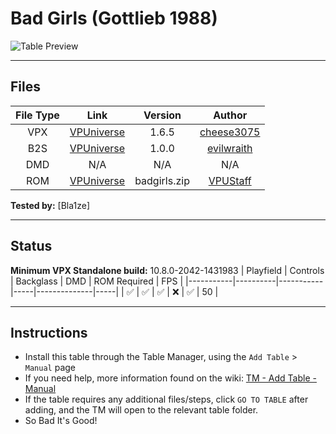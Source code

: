 ﻿# Bad Girls (Gottlieb 1988)

![Table Preview](../../images/vpx-badgirls.png)

---

## Files
| File Type | Link | Version | Author |
|:---------:|:----:|:-------:|:------:|
| VPX | [VPUniverse](https://vpuniverse.com/files/file/21843-bad-girls-gottlieb-1988-table/) | 1.6.5 | [cheese3075](https://vpuniverse.com/profile/73114-cheese3075/) |
| B2S | [VPUniverse](https://vpuniverse.com/files/file/22267-bad-girls-gottlieb-1988-original-for-vpx-standalone/) | 1.0.0 | [evilwraith](https://vpuniverse.com/profile/66535-evilwraith/) |
| DMD | N/A | N/A | N/A |
| ROM | [VPUniverse](https://vpuniverse.com/files/file/693-bad-girls-premier-1988-badgirls/) | badgirls.zip | [VPUStaff](https://vpuniverse.com/profile/50-vpustaff/) |

**Tested by:** [Bla1ze]

---

## Status 
**Minimum VPX Standalone build:** 10.8.0-2042-1431983
| Playfield | Controls | Backglass | DMD | ROM Required | FPS | 
|-----------|----------|-----------|-----|--------------|-----|
| :white_check_mark: | :white_check_mark: | :white_check_mark: | :x: | :white_check_mark: | 50 |

---

## Instructions

- Install this table through the Table Manager, using the `Add Table` > `Manual` page
- If you need help, more information found on the wiki: [TM - Add Table - Manual](https://github.com/LegendsUnchained/vpx-standalone-alp4k/wiki/%5B04%5D-%F0%9F%A7%A1-TM-%E2%80%90-Other-Features#add-table---manual)
- If the table requires any additional files/steps, click `GO TO TABLE` after adding, and the TM will open to the relevant table folder.
- So Bad It's Good!

